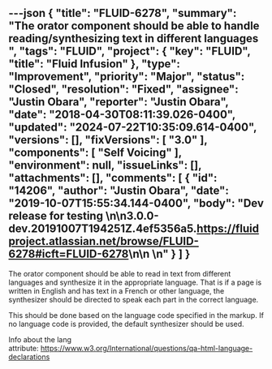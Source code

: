 ---json
{
  "title": "FLUID-6278",
  "summary": "The orator component should be able to handle reading/synthesizing text in different languages ",
  "tags": "FLUID",
  "project": {
    "key": "FLUID",
    "title": "Fluid Infusion"
  },
  "type": "Improvement",
  "priority": "Major",
  "status": "Closed",
  "resolution": "Fixed",
  "assignee": "Justin Obara",
  "reporter": "Justin Obara",
  "date": "2018-04-30T08:11:39.026-0400",
  "updated": "2024-07-22T10:35:09.614-0400",
  "versions": [],
  "fixVersions": [
    "3.0"
  ],
  "components": [
    "Self Voicing"
  ],
  "environment": null,
  "issueLinks": [],
  "attachments": [],
  "comments": [
    {
      "id": "14206",
      "author": "Justin Obara",
      "date": "2019-10-07T15:55:34.144-0400",
      "body": "Dev release for testing \n\n3.0.0-dev.20191007T194251Z.4ef5356a5.<https://fluidproject.atlassian.net/browse/FLUID-6278#icft=FLUID-6278>\n\n \n"
    }
  ]
}
---
The orator component should be able to read in text from different languages and synthesize it in the appropriate language. That is if a page is written in English and has text in a French or other language, the synthesizer should be directed to speak each part in the correct language.

This should be done based on the language code specified in the markup. If no language code is provided, the default synthesizer should be used.

Info about the lang attribute: <https://www.w3.org/International/questions/qa-html-language-declarations>

        